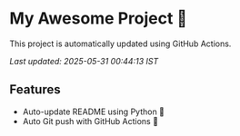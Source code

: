 # My Awesome Project 🚀

This project is automatically updated using GitHub Actions.

_Last updated: 2025-05-31 00:44:13 IST_

## Features
- Auto-update README using Python 🐍
- Auto Git push with GitHub Actions 🤖
